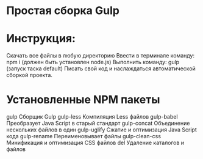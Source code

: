 # Простая сборка Gulp
# Инструкция:
Скачать все файлы в любую директорию
Ввести в терминале команду: npm i (должен быть установлен node.js)
Выполнить команду: gulp (запуск таска default)
Писать свой код и наслаждаться автоматической сборкой проекта.
# Установленные NPM пакеты
gulp Сборщик Gulp
gulp-less Компиляция Less файлов
gulp-babel Преобразует Java Script в старый стандарт
gulp-concat Объединение нескольких файлов в один
gulp-uglify Сжатие и оптимизация Java Script кода
gulp-rename Переименовывает файлы
gulp-clean-css Минификация и оптимизация CSS файлов
del Удаление каталогов и файлов
